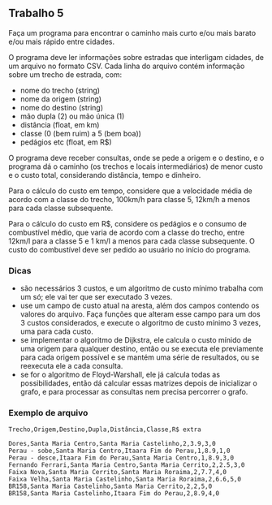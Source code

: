 ## Trabalho 5

Faça um programa para encontrar o caminho mais curto e/ou mais barato e/ou mais rápido entre cidades.

O programa deve ler informações sobre estradas que interligam cidades, de um arquivo no formato CSV.
Cada linha do arquivo contém informação sobre um trecho de estrada, com:
- nome do trecho (string)
- nome da origem (string)
- nome do destino (string)
- mão dupla (2) ou mão única (1)
- distância (float, em km)
- classe (0 (bem ruim) a 5 (bem boa))
- pedágios etc (float, em R$)

O programa deve receber consultas, onde se pede a origem e o destino, e o programa dá o caminho (os trechos e locais intermediários) de menor custo e o custo total, considerando distância, tempo e dinheiro.

Para o cálculo do custo em tempo, considere que a velocidade média de acordo com a classe do trecho, 100km/h para classe 5, 12km/h a menos para cada classe subsequente.

Para o cálculo do custo em R$, considere os pedágios e o consumo de combustível médio, que varia de acordo com a classe do trecho, entre 12km/l para a classe 5 e 1 km/l a menos para cada classe subsequente. O custo do combustível deve ser pedido ao usuário no início do programa.

### Dicas ###

- são necessários 3 custos, e um algoritmo de custo mínimo trabalha com um só; ele vai ter que ser executado 3 vezes.
- use um campo de custo atual na aresta, além dos campos contendo os valores do arquivo. Faça funções que alteram esse campo para um dos 3 custos considerados, e execute o algoritmo de custo mínimo 3 vezes, uma para cada custo.
- se implementar o algoritmo de Dijkstra, ele calcula o custo mínido de uma origem para qualquer destino, então ou se executa ele previamente para cada origem possível e se mantém uma série de resultados, ou se reexecuta ele a cada consulta.
- se for o algoritmo de Floyd-Warshall, ele já calcula todas as possibilidades, então dá calcular essas matrizes depois de inicializar o grafo, e para processar as consultas nem precisa percorrer o grafo.


### Exemplo de arquivo ###

```
Trecho,Origem,Destino,Dupla,Distância,Classe,R$ extra
```
```
Dores,Santa Maria Centro,Santa Maria Castelinho,2,3.9,3,0
Perau - sobe,Santa Maria Centro,Itaara Fim do Perau,1,8.9,1,0
Perau - desce,Itaara Fim do Perau,Santa Maria Centro,1,8.9,3,0
Fernando Ferrari,Santa Maria Centro,Santa Maria Cerrito,2,2.5,3,0
Faixa Nova,Santa Maria Cerrito,Santa Maria Roraima,2,7.7,4,0
Faixa Velha,Santa Maria Castelinho,Santa Maria Roraima,2,6.6,5,0
BR158,Santa Maria Castelinho,Santa Maria Cerrito,2,2,5,0
BR158,Santa Maria Castelinho,Itaara Fim do Perau,2,8.9,4,0
```
